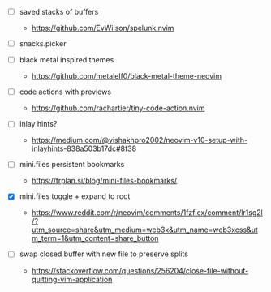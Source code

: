 - [ ] saved stacks of buffers
  * https://github.com/EvWilson/spelunk.nvim

- [ ] snacks.picker

- [ ] black metal inspired themes
  * https://github.com/metalelf0/black-metal-theme-neovim

- [ ] code actions with previews
  * https://github.com/rachartier/tiny-code-action.nvim

- [ ] inlay hints?
  * https://medium.com/@vishakhpro2002/neovim-v10-setup-with-inlayhints-838a503b17dc#8f38

- [ ] mini.files persistent bookmarks
  * https://trplan.si/blog/mini-files-bookmarks/
- [x] mini.files toggle + expand to root
  * https://www.reddit.com/r/neovim/comments/1fzfiex/comment/lr1sg2l/?utm_source=share&utm_medium=web3x&utm_name=web3xcss&utm_term=1&utm_content=share_button

- [ ] swap closed buffer with new file to preserve splits
  * https://stackoverflow.com/questions/256204/close-file-without-quitting-vim-application
